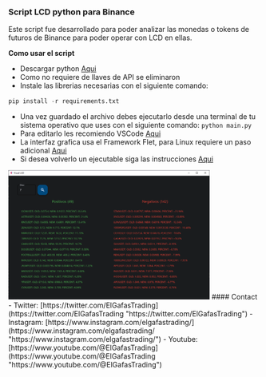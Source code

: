 ### Script LCD python para Binance

Este script fue desarrollado para poder analizar las monedas o tokens de futuros de Binance para poder operar con LCD en ellas.

**Como usar el script**
- Descargar python [Aqui](https://www.python.org/downloads/ "Aqui")
- Como no requiere de llaves de API se eliminaron
- Instale las librerias necesarias con el siguiente comando:
```python
pip install -r requirements.txt
```
- Una vez guardado el archivo debes ejecutarlo desde una terminal de tu sistema operativo que uses con el siguiente comando:
`python main.py`
- Para editarlo les recomiendo VSCode [Aqui](https://code.visualstudio.com/ "Aqui")
- La interfaz grafica usa el Framework Flet, para Linux requiere un paso adicional [Aqui](https://flet.dev/docs/guides/python/getting-started/ "Aqui")
- Si desea volverlo un ejecutable siga las instrucciones [Aqui](https://flet.dev/docs/guides/python/packaging-desktop-app/ "Aqui")
<img src="assets/main_py.png" width="80%" />
#### Contact
- Twitter: [https://twitter.com/ElGafasTrading](https://twitter.com/ElGafasTrading "https://twitter.com/ElGafasTrading")
- Instagram: [https://www.instagram.com/elgafastrading/](https://www.instagram.com/elgafastrading/ "https://www.instagram.com/elgafastrading/")
- Youtube: [https://www.youtube.com/@ElGafasTrading](https://www.youtube.com/@ElGafasTrading "https://www.youtube.com/@ElGafasTrading")

